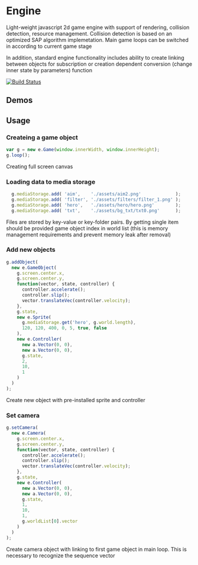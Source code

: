 # Engine

Light-weight javascript 2d game engine with support of rendering, collision detection, resource management. Collision detection is based on an optimized SAP algorithm implemetation. Main game loops can be switched in according to current game stage

In addition, standard engine functionality includes ability to create linking between objects for subscription or creation dependent conversion (change inner state by parameters) function

[![Build Status](https://travis-ci.org/vladborsh/game-light.svg?branch=master)](https://travis-ci.org/vladborsh/game-light)

## Demos

## Usage

### Createing a game object

```js
var g = new e.Game(window.innerWidth, window.innerHeight);
g.loop();
```

Creating full screen canvas

### Loading data to media storage 

```js
  g.mediaStorage.add( 'aim',    './assets/aim2.png'             );
  g.mediaStorage.add( 'filter', './assets/filters/filter_1.png' );
  g.mediaStorage.add( 'hero',   './assets/hero/hero.png'        );
  g.mediaStorage.add( 'txt',    './assets/bg_txt/txt0.png'      );
```

Files are stored by key-value or key-folder pairs. By getting single item should be provided game object index in world list (this is memory management requirements and prevent memory leak after removal)

### Add new objects

```js
g.addObject(
  new e.GameObject(
    g.screen.center.x, 
    g.screen.center.y,
    function(vector, state, controller) {
      controller.accelerate();
      controller.slip();
      vector.translateVec(controller.velocity);
    },
    g.state,
    new e.Sprite(
      g.mediaStorage.get('hero', g.world.length),
      120, 120, 400, 0, 5, true, false
    ),
    new e.Controller(
      new a.Vector(0, 0),
      new a.Vector(0, 0),
      g.state,
      2,
      10,
      1
    )
  )
);
```
Create new object with pre-installed sprite and controller

### Set camera 

```js
g.setCamera(
  new e.Camera(
    g.screen.center.x,
    g.screen.center.y,
    function(vector, state, controller) {
      controller.accelerate();
      controller.slip();
      vector.translateVec(controller.velocity);
    },
    g.state,
    new e.Controller(
      new a.Vector(0, 0),
      new a.Vector(0, 0),
      g.state,
      1,
      10,
      1,
      g.worldList[0].vector
    )
  )
);
```

Create camera object with linking to first game object in main loop. This is necessary to recognize the sequence vector


